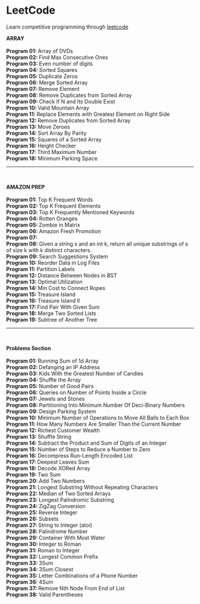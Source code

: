 # LeetCode

Learn competitive programming through [leetcode](https://leetcode.com/)

<b> ARRAY </b>
<br/>
<br/> <b> Program 01: </b> Array of DVDs
<br/> <b> Program 02: </b> Find Max Consecutive Ones
<br/> <b> Program 03: </b> Even number of digits
<br/> <b> Program 04: </b> Sorted Squares
<br/> <b> Program 05: </b> Duplicate Zeros
<br/> <b> Program 06: </b> Merge Sorted Array
<br/> <b> Program 07: </b> Remove Element
<br/> <b> Program 08: </b> Remove Duplicates from Sorted Array
<br/> <b> Program 09: </b> Check If N and Its Double Exist
<br/> <b> Program 10: </b> Valid Mountain Array
<br/> <b> Program 11: </b> Replace Elements with Greatest Element on Right Side
<br/> <b> Program 12: </b> Remove Duplicates from Sorted Array
<br/> <b> Program 13: </b> Move Zeroes
<br/> <b> Program 14: </b> Sort Array By Parity
<br/> <b> Program 15: </b> Squares of a Sorted Array
<br/> <b> Program 16: </b> Height Checker
<br/> <b> Program 17: </b> Third Maximum Number
<br/> <b> Program 18: </b> Minimum Parking Space

-------
<br/>

<b> AMAZON PREP </b>
<br/>
<br/> <b> Program 01: </b> Top K Frequent Words
<br/> <b> Program 02: </b> Top K Frequent Elements
<br/> <b> Program 03: </b> Top K Frequently Mentioned Keywords
<br/> <b> Program 04: </b> Rotten Oranges
<br/> <b> Program 05: </b> Zombie in Matrix
<br/> <b> Program 06: </b> Amazon Fresh Promotion
<br/> <b> Program 07: </b> 
<br/> <b> Program 08: </b> Given a string s and an int k, return all unique substrings of s of size k with k distinct characters.
<br/> <b> Program 09: </b> Search Suggestions System
<br/> <b> Program 10: </b> Reorder Data in Log Files
<br/> <b> Program 11: </b> Partition Labels
<br/> <b> Program 12: </b> Distance Between Nodes in BST
<br/> <b> Program 13: </b> Optimal Utilization
<br/> <b> Program 14: </b> Min Cost to Connect Ropes
<br/> <b> Program 15: </b> Treasure Island
<br/> <b> Program 16: </b> Treasure Island II
<br/> <b> Program 17: </b> Find Pair With Given Sum
<br/> <b> Program 18: </b> Merge Two Sorted Lists
<br/> <b> Program 19: </b> Subtree of Another Tree

-------
<br/>

<b> Problems Section </b>
<br/>
<br/> <b> Program 01: </b>  Running Sum of 1d Array
<br/> <b> Program 02: </b> Defanging an IP Address
<br/> <b> Program 03: </b> Kids With the Greatest Number of Candies
<br/> <b> Program 04: </b> Shuffle the Array
<br/> <b> Program 05: </b> Number of Good Pairs
<br/> <b> Program 06: </b> Queries on Number of Points Inside a Circle
<br/> <b> Program 07: </b> Jewels and Stones
<br/> <b> Program 08: </b> Partitioning Into Minimum Number Of Deci-Binary Numbers
<br/> <b> Program 09: </b> Design Parking System
<br/> <b> Program 10: </b> Minimum Number of Operations to Move All Balls to Each Box
<br/> <b> Program 11: </b> How Many Numbers Are Smaller Than the Current Number
<br/> <b> Program 12: </b> Richest Customer Wealth
<br/> <b> Program 13: </b> Shuffle String
<br/> <b> Program 14: </b> Subtract the Product and Sum of Digits of an Integer
<br/> <b> Program 15: </b> Number of Steps to Reduce a Number to Zero
<br/> <b> Program 16: </b> Decompress Run-Length Encoded List
<br/> <b> Program 17: </b> Deepest Leaves Sum
<br/> <b> Program 18: </b> Decode XORed Array
<br/> <b> Program 19: </b> Two Sum
<br/> <b> Program 20: </b> Add Two Numbers
<br/> <b> Program 21: </b> Longest Substring Without Repeating Characters
<br/> <b> Program 22: </b> Median of Two Sorted Arrays
<br/> <b> Program 23: </b> Longest Palindromic Substring
<br/> <b> Program 24: </b> ZigZag Conversion
<br/> <b> Program 25: </b> Reverse Integer
<br/> <b> Program 26: </b> Subsets
<br/> <b> Program 27: </b> String to Integer (atoi)
<br/> <b> Program 28: </b> Palindrome Number
<br/> <b> Program 29: </b> Container With Most Water
<br/> <b> Program 30: </b> Integer to Roman
<br/> <b> Program 31: </b> Roman to Integer
<br/> <b> Program 32: </b> Longest Common Prefix
<br/> <b> Program 33: </b> 3Sum
<br/> <b> Program 34: </b> 3Sum Closest
<br/> <b> Program 35: </b> Letter Combinations of a Phone Number
<br/> <b> Program 36: </b> 4Sum
<br/> <b> Program 37: </b> Remove Nth Node From End of List
<br/> <b> Program 38: </b> Valid Parentheses
